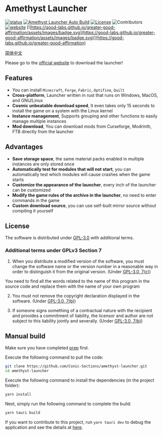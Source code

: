# Amethyst Launcher

[![status](https://img.shields.io/badge/status-stable-blue.svg)](https://github.com/tauri-apps/tauri/tree/dev)
[![Amethyst Launcher Auto Build](https://img.shields.io/github/actions/workflow/status/Conic-Sections/Amethyst-Launcher/build.yml?label=build%20app&logo=github)](https://github.com/Conic-Sections/amethyst-launcher/actions/workflows/build.yml)
[![License](https://img.shields.io/github/license/Conic-Sections/Amethyst-Launcher.svg)](https://www.gnu.org/licenses/quick-guide-GPL-3.0.html)
![Contributors](https://img.shields.io/github/contributors/Conic-Sections/Amethyst-Launcher?color=2green)
[![website](https://img.shields.io/badge/website-launcher.btlcraft.top-purple.svg)](https://launcher.btlcraft.top)
[![https://good-labs.github.io/greater-good-affirmation/assets/images/badge.svg](https://good-labs.github.io/greater-good-affirmation/assets/images/badge.svg)](https://good-labs.github.io/greater-good-affirmation)

[简体中文](./README.zh.md)

Please go to the [official website](https://amethyst.btlcraft.top) to download the launcher!

## Features

-   You can install `Minecraft`, `Forge`, `Fabric`, `Optifine`, `Quilt`
-   **Cross-platform**, Launcher written in rust that runs on Windows, MacOS, and GNU/Linux
-   **Cosmic unbeatable download speed**, It even takes only 15 seconds to install the game on a system with the Linux kernel
-   **Instance management**, Supports grouping and other functions to easily manage multiple instances
-   **Mod download**, You can download mods from Curseforge, Modrinth, FTB directly from the launcher

## Advantages

-   **Save storage space**, the same material packs enabled in multiple instances are only stored once
-   **Automatically test for modules that will not start**, you can automatically test which modules will cause crashes when the game starts
-   **Customize the appearance of the launcher**, every inch of the launcher can be customized
-   **Modify the game rules of the archive in the launcher**, no need to enter commands in the game
-   **Custom download source**, you can use self-built mirror source without compiling it yourself

## License

The software is distributed under [GPL-3.0](https://www.gnu.org/licenses/gpl-3.0.html) with additional terms.

### Additional terms under GPLv3 Section 7

1. When you distribute a modified version of the software, you must change the software name or the version number in a reasonable way in order to distinguish it from the original version. (Under [GPL-3.0, 7(c)](./LICENSE#L372-L374))

You need to find all the words related to the name of this program in the source code and replace them with the name of your own program

2. You must not remove the copyright declaration displayed in the software. (Under [GPL-3.0, 7(b)](./LICENSE#L368-L370))

3. If someone signs something of a contractual nature with the recipient and provides a commitment of liability, the licensor and author are not subject to this liability jointly and severally. (Under [GPL-3.0, 7(b)](./LICENSE#L382-L386))

## Manual build

Make sure you have completed [prep](https://v2.tauri.app/start/prerequisites) first.

Execute the following command to pull the code:

```bash
git clone https://github.com/Conic-Sections/amethyst-launcher.git
cd amethyst-launcher
```

Execute the following command to install the dependencies (in the project folder):

```bash
yarn install
```

Next, simply run the following command to complete the build:

```bash
yarn tauri build
```

If you want to contribute to this project, run `yarn tauri dev` to debug the application and see the details at [here](https://tauri.app/zh-cn/v1/guides/).
